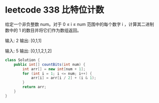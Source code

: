 # leetcode 338 比特位计数


给定一个非负整数 num。对于 0 ≤ i ≤ num 范围中的每个数字 i ，计算其二进制数中的 1 的数目并将它们作为数组返回。

输入: 2
输出: [0,1,1]

输入: 5
输出: [0,1,1,2,1,2]

```java
class Solution {
    public int[] countBits(int num) {
        int arr[] = new int[num + 1];
        for (int i = 1; i <= num; i++) {
            arr[i] = arr[i / 2] + (i & 1);
        }
        return arr;
    }
}
```